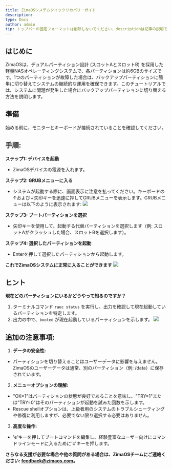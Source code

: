 ```yaml
---
title: ZimaOSシステムクイックリカバリーガイド
description: 
type: Docs
author: admin
tip: トップバーの固定フォーマットは削除しないでください、descriptionは記事の説明であり、空白の場合は内容の最初の段落のテキストが切り取られます
---
```

## はじめに
ZimaOSは、デュアルパーティション設計 (スロットAとスロットB) を採用した軽量NASオペレーティングシステムで、各パーティションは約6GBのサイズです。1つのパーティションが故障した場合は、バックアップパーティションに簡単に切り替えてシステムの継続的な運用を確保できます。このチュートリアルでは、システムに問題が発生した場合にバックアップパーティションに切り替える方法を説明します。
## 準備
始める前に、モニターとキーボードが接続されていることを確認してください。
## 手順:
**ステップ1: デバイスを起動**
- ZimaOSデバイスの電源を入れます。

**ステップ2: GRUBメニューに入る**
- システムが起動する際に、画面表示に注意を払ってください。キーボードの↑および↓矢印キーを迅速に押してGRUBメニューを表示します。GRUBメニューは以下のように表示されます:
![](https://manage.icewhale.io/api/static/docs/1738826493349_image.png)

**ステップ3: ブートパーティションを選択**
- 矢印キーを使用して、起動する代替パーティションを選択します（例: スロットAがクラッシュした場合、スロットBを選択します）。

**ステップ4: 選択したパーティションを起動**
- Enterを押して選択したパーティションから起動します。

**これでZimaOSシステムに正常に入ることができます**
![](https://manage.icewhale.io/api/static/docs/1738826615202_image.png)
## ヒント
**現在どのパーティションにいるかどうやって知るのですか？**
1. ターミナルコマンド `rauc status` を実行し、出力を確認して現在起動しているパーティションを特定します。
2. 出力の中で、`booted` が現在起動しているパーティションを示します。
![](https://manage.icewhale.io/api/static/docs/1738827159260_image.png)
## 追加の注意事項:
1. **データの安全性:**
- パーティションを切り替えることはユーザーデータに影響を与えません。ZimaOSのユーザーデータは通常、別のパーティション（例: /data）に保存されています。
2. **メニューオプションの理解:**
- "OK=1"はパーティションの状態が良好であることを意味し、"TRY=1"または"TRY=0"はそのパーティションが起動を試みた回数を示します。
- Rescue shellオプションは、上級者用のシステムのトラブルシューティングや修復に利用しますが、必要でない限り選択する必要はありません。
3. **高度な操作:**
- 'e'キーを押してブートコマンドを編集し、経験豊富なユーザー向けにコマンドラインモードに入るために'c'キーを押します。

**さらなる支援が必要な場合や他の質問がある場合は、ZimaOSチームにご連絡ください: <feedback@zimaos.com>。**